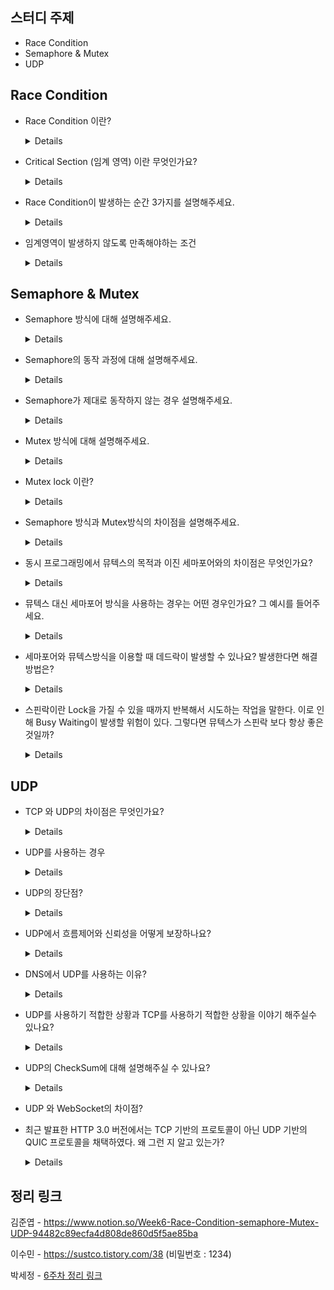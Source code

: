 ## 스터디 주제

*  Race Condition
*  Semaphore & Mutex
*  UDP

## Race Condition

- Race Condition 이란?
  <details>
    두 개 이상의 프로세스가 공통 자원을 병렬적으로 읽거나 쓰는 동작을 할 때, 공용 데이터에 대한 접근 순서에 따라 결과값이 달라지는 상황
  </details>
- Critical Section (임계 영역) 이란 무엇인가요?
  <details>
    Critical Section은 **동일한 자원에 접근하는 코드 영역** 을 의미한다.
  </details>
  
- Race Condition이 발생하는 순간 3가지를 설명해주세요.

  <details>
      1. 커널 작업을 수행하는 중 인터럽트 발생
    2. 프로세스가 시스템 콜을 하여 커널모드로 진입 할 때 컨텍스트 스위칭이 발생할 때
    3. 멀티 프로세서 환경에서 공유 메모리 내의 커널 데이터에 접근 할 때
  </details>

- 임계영역이 발생하지 않도록 만족해야하는 조건
  <details>
    - `상호 배제(Mutual exclution)` | 하나의 프로세스가 임계 영역에 들어가 있다면 다른 프로세스는 들어갈 수 없어야 한다.
    - `진행(Progress)` | 임계 영역에 들어간 프로세스가 없는 상태에서, 들어가려 하는 프로세스가 여러개라면 어느 것이 들어갈지 결정해주어야 한다.
    - `한정 대기(Bounded waiting)` | 다른 프로세스의 기아(Starvation)을 방지하기 위해, 한 번 임계 구역에 들어간 프로세스는 다음 번 임계 영역에 들어갈 때 제한을 두어야 한다.
  </details>

## Semaphore & Mutex

- Semaphore 방식에 대해 설명해주세요.
    <details>
    `**세마포어** : 멀티 프로그래밍 환경에서 공유 자원에 대한 접근을 제한하는 방법`
    </details>

- Semaphore의 동작 과정에 대해 설명해주세요.
    <details>
    1. 먼저 도착한 A가 P(S)를 실행하여, S를 0으로 만들고 임계구역에 들어감
    2. 그 뒤에 도착한 B가 P(S)를 실행하지만 S가 0이므로 대기상태
    3. A가 임계 구역 수행을 마치고 V(S)를 실행하면 S는 다시 1이 됨
    4. B는 이제 P(S)에서 while 문을 빠져나올 수 있고, 임계 구역으로 들어가 수행함
    </details>

- Semaphore가 제대로 동작하지 않는 경우 설명해주세요.
    <details>
    - 프로세스가 세마포어를 사용하지 않고 바로 임계구역에 들어간 경우 → 임계구역을 보호할 수 없다.
    - `P()`를 두번 사용하여, wake_up 신호가 발생하지 않은 경우
    - 프로세스 간의 동기화가 이루어지지 않아, 세마포어 큐에서 대기하고 있는 프로세스들이 무한 대기에 빠진다.  
    - `P()` 와 `V()`를 반대로 사용하여, 상호 배제가 보장되지 않은 경우, 임계구역을 보호할 수 없다.
    </details>


- Mutex 방식에 대해 설명해주세요.
    <details>
    **`Mut`**ual **`Ex`**clusion 의 약자로서 임계 구역(Critical Section)을 가진 스레드들의 실행시간이 서로 겹치지 않고 단독으로 실행되게 하는 기술
    </details>
- Mutex lock 이란?
    <details>
    하나의 프로세스가 key를 가지고 임계 영역에 들어가서 lock을 걸면, 그 키를 가지고 있지 않은 다른 프로세스들은 임계 영역에 들어가지 못하고 기다리게 됩니다.
    
    실행 중인 프로세스가 모두 처리 후 키를 반환하면, 그 때 대기하던 프로세스 중 하나가 들어갈 수 있습니다.
    </details>
- Semaphore 방식과 Mutex방식의 차이점을 설명해주세요.
    <details>
    세마포어는 자원 풀에 대한 접근을 규제하는 데 사용되는 반면 뮤텍스는 단일 공유 자원에 대한 접근을 규제하는 데 사용된다.

    - 세마포어는 뮤텍스가 될 수 있지만, 뮤텍스는 세마포어가 될 수 없음
    - **세마포어는 소유 불가능하지만, 뮤택스는 소유가 가능함**
        - 뮤텍스 - 접근 불가능
        - 이진 세마포어 - 접근 가능
    - 동기화의 개수가 다름

    </details>
- 동시 프로그래밍에서 뮤텍스의 목적과 이진 세마포어와의 차이점은 무엇인가요?
    <details>
    뮤텍스의 목적은 상호 배제를 보장하는 것이며, 뮤텍스는 공유 리소스에 대한 접근을 사전에 방지하는 잠금기능을 제공하며, 이진 세마포어와는 다르게 뮤텍스는 공유자원을 점유했을 때 소      유한 스레드만이 잠금을 해제할 수 있는 유일한 스레드라는 소유개념을 가지고 있다.
    </details>
- 뮤텍스 대신 세마포어 방식을 사용하는 경우는 어떤 경우인가요? 그 예시를 들어주세요.
    <details>
    뮤텍스 대신 세마포어를 사용하는 시나리오는 하나의 공유 리소스가 아닌 리소스 풀에 대한 액세스를 규제해야 하는 경우입니다.
    
    세마포어는 네트워크 연결이나, DB Connection 의 접근을 제어하지만, 뮤텍스는 단일 공유 데이터에 대한 접근을 제어한다.
    
    node js & mysql <<
    </details>
- 세마포어와 뮤텍스방식을 이용할 때 데드락이 발생할 수 있나요? 발생한다면 해결방법은?
    <details>
    교착 상태를 피하려면 모든 스레드가 동일한 순서로 잠금을 획득하는지 확인하고, 가능한 한 빨리 잠금을 해제하고, 순환 대기 조건을 피하는 것과 같은 몇 가지 일반적인 지침을 따르는 것이 중요하다.
    </details>

- 스핀락이란 Lock을 가질 수 있을 때까지 반복해서 시도하는 작업을 말한다. 이로 인해 Busy Waiting이 발생할 위험이 있다. 그렇다면 뮤텍스가 스핀락 보다 항상 좋은 것일까?
    <details>
    스핀락이 더 좋은 경우

    - 멀티 코어 환경
    - 임계 구역에서 작업이 컨텍스트 스위칭보다 빨리 끝나면
    참고자료 : [스핀락과 뮤텍스](https://www.youtube.com/watch?v=gTkvX2Awj6g)
    </details>

## UDP

- TCP 와 UDP의 차이점은 무엇인가요?
    <details>
    **TCP**는 연결형 서비스로 3-way handshaking 과정을 통해 연결을 설정하기 때문에 높은 신뢰성을 보장하지만, 속도가 비교적 느리다는 단점이 있습니다.
    
    **UDP**는 비연결형 서비스로 3-way handshaking을 사용하지 않기 때문에 신뢰성이 떨어지는 단점이 있지만, 데이터 수신 여부를 확인하지 않기 때문에 속도가 빠르다는 장점이 있습니다.
    </details>
- UDP를 사용하는 경우
    <details>
    RTP, 멀티캐스트, DNS, 멀티미디어
    </details>
- UDP의 장단점?
    <details>
    장점
    
    - 낮은 오버헤드
    - 빠른 통신
    - 비교적 간단한 구현
    
    단점
    
    - 신뢰성의 부족
    - 흐름제어 어려움
    - 데이터의 손실, 손상위험이 증가
  </details>
- UDP에서 흐름제어와 신뢰성을 어떻게 보장하나요?
    <details>
    보장 못한다. UDP는 신뢰성과 흐름제어를 보장하는 별도의 메커니즘을 가지고 있지 않기 때문에. 이를 처리하기 위한 일들을 애플리케이션 계층에 의존한다.
    </details>
- DNS에서 UDP를 사용하는 이유?
    <details>
    Request의 양이 작다 → UDP Request에 담길 수 있다.
    1. 3 way handshake로 연결을 유지할 필요가 없다.
    2. Request에 대한 손실은 Application Layer에서 제어가 가능하다.
    3. DNS : port 53번
        - 그렇지만 크기가 512(UDP 제한)을 넘기면, TCP를 사용해야 한다.
    </details>
- UDP를 사용하기 적합한 상황과 TCP를 사용하기 적합한 상황을 이야기 해주실수 있나요?
    <details>
    UDP
    
    - 실시간 게임이나 스트리밍 환경같은 낮은 지연시간과 빠른 통신이 중요한 경우
    
    TCP
    
    - 파일 전송이나 이메일과 같은 신뢰성과 데이터 무결성이 중요한 경우
    </details>
- UDP의 CheckSum에 대해 설명해주실 수 있나요?
    <details>
    이렇게 계산한 checksum 값을 송신측에서 checksum 영역에 넣어서 송신측에 보내면 송신측도 마찬가지로 sum값을 구하고, checksum 값을 구해서 송신측에서 보낸 checksum 과 동일한지 확인한다. 만약 동일하다면 에러가 없는 것이고 동일하지 않다면 에러가 있다는 것을 확인 할 수 있다.
    
    ⇒ 에러 검출
    </details>
- UDP 와 WebSocket의 차이점?

- 최근 발표한 HTTP 3.0 버전에서는 TCP 기반의 프로토콜이 아닌 UDP 기반의 QUIC 프로토콜을 채택하였다. 왜 그런 지 알고 있는가?
    <details>

    1. TCP 구조 상 한계로 개선해도 여전히 느리다
        - 와이파이를 바꾸면, 다시 새로운 커넥션을 맺어야 하기 때문에 끊김 현상
        - 중간에 패킷이 유실되거나, 수신 측의 패킷 파싱 속도가 느리면 통신에 병목 발생 (HOLB)
    2. UDP는 신뢰성이 없는 게 아니라, 탑재를 안했을 뿐
        - 커스터마이징이 가능
    </details>

## 정리 링크
김준엽 - https://www.notion.so/Week6-Race-Condition-semaphore-Mutex-UDP-94482c89ecfa4d808de860d5f5ae85ba

이수민 - https://sustco.tistory.com/38 (비밀번호 : 1234)

박세정 - [6주차 정리 링크](https://evening-november-9ec.notion.site/6-801c7f6257ff4e15a2f1e09feb67a47e)
